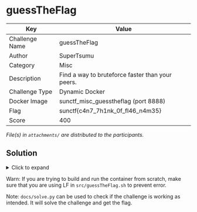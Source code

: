 # guessTheFlag

| Key            | Value                                            |
|----------------|--------------------------------------------------|
| Challenge Name | guessTheFlag                                     |
| Author         | SuperTsumu                                       |
| Category       | Misc                                             |
| Description    | Find a way to bruteforce faster than your peers. |
| Challenge Type | Dynamic Docker                                   |
| Docker Image   | sunctf_misc_guesstheflag (port 8888)             |
| Flag           | sunctf{c4n7_7h1nk_0f_fl46_n4m35}                 |
| Score          | 400                                              |

*File(s) in `attachments/` are distributed to the participants.*

## Solution

<details>
<summary>Click to expand</summary>

It is a good solution as long as you get the flag. See [how we solve it](docs/solve.py).
</details>

Warn: If you are trying to build and run the container from scratch, make sure that you are using LF in `src/guessTheFlag.sh` to prevent error.

Note: `docs/solve.py` can be used to check if the challenge is working as intended. It will solve the challenge and get
the flag.
